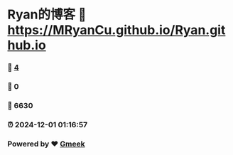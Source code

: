 # Ryan的博客 :link: https://MRyanCu.github.io/Ryan.github.io 
### :page_facing_up: [4](https://MRyanCu.github.io/Ryan.github.io/tag.html) 
### :speech_balloon: 0 
### :hibiscus: 6630 
### :alarm_clock: 2024-12-01 01:16:57 
### Powered by :heart: [Gmeek](https://github.com/Meekdai/Gmeek)
